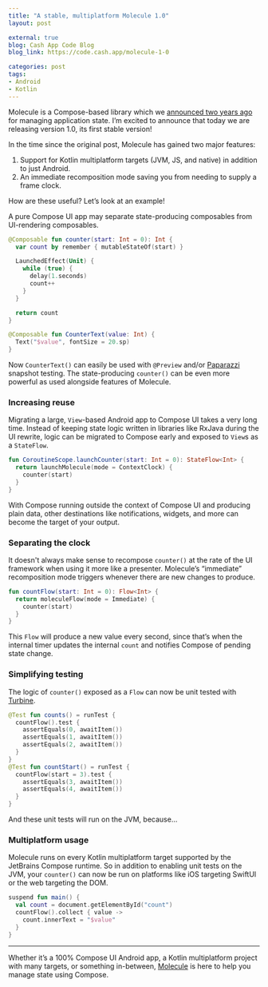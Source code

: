 ```yaml
---
title: "A stable, multiplatform Molecule 1.0"
layout: post

external: true
blog: Cash App Code Blog
blog_link: https://code.cash.app/molecule-1-0

categories: post
tags:
- Android
- Kotlin
---
```


Molecule is a Compose-based library which we [announced two years ago](https://code.cash.app/the-state-of-managing-state-with-compose) for managing application state. I’m excited to announce that today we are releasing version 1.0, its first stable version!

In the time since the original post, Molecule has gained two major features:

1. Support for Kotlin multiplatform targets (JVM, JS, and native) in addition to just Android.
2. An immediate recomposition mode saving you from needing to supply a frame clock.

How are these useful? Let’s look at an example!

A pure Compose UI app may separate state-producing composables from UI-rendering composables.

```kotlin
@Composable fun counter(start: Int = 0): Int {
  var count by remember { mutableStateOf(start) }

  LaunchedEffect(Unit) {
    while (true) {
      delay(1.seconds)
      count++
    }
  }

  return count
}

@Composable fun CounterText(value: Int) {
  Text("$value", fontSize = 20.sp)
}
```

Now `CounterText()` can easily be used with `@Preview` and/or [Paparazzi](https://cashapp.github.io/paparazzi/) snapshot testing. The state-producing `counter()` can be even more powerful as used alongside features of Molecule.
### Increasing reuse
Migrating a large, `View`-based Android app to Compose UI takes a very long time. Instead of keeping state logic written in libraries like RxJava during the UI rewrite, logic can be migrated to Compose early and exposed to `View`s as a `StateFlow`.

```kotlin
fun CoroutineScope.launchCounter(start: Int = 0): StateFlow<Int> {
  return launchMolecule(mode = ContextClock) {
    counter(start)
  }
}
```

With Compose running outside the context of Compose UI and producing plain data, other destinations like notifications, widgets, and more can become the target of your output.

### Separating the clock

It doesn't always make sense to recompose `counter()` at the rate of the UI framework when using it more like a presenter. Molecule’s “immediate” recomposition mode triggers whenever there are new changes to produce.

```kotlin
fun countFlow(start: Int = 0): Flow<Int> {
  return moleculeFlow(mode = Immediate) {
    counter(start)
  }
}
```

This `Flow` will produce a new value every second, since that’s when the internal timer updates the internal `count` and notifies Compose of pending state change.

### Simplifying testing

The logic of `counter()` exposed as a `Flow` can now be unit tested with [Turbine](https://github.com/cashapp/turbine/).

```kotlin
@Test fun counts() = runTest {
  countFlow().test {
    assertEquals(0, awaitItem())
    assertEquals(1, awaitItem())
    assertEquals(2, awaitItem())
  }
}
@Test fun countStart() = runTest {
  countFlow(start = 3).test {
    assertEquals(3, awaitItem())
    assertEquals(4, awaitItem())
  }
}
```

And these unit tests will run on the JVM, because…

### Multiplatform usage

Molecule runs on every Kotlin multiplatform target supported by the JetBrains Compose runtime. So in addition to enabling unit tests on the JVM, your `counter()` can now be run on platforms like iOS targeting SwiftUI or the web targeting the DOM.

```kotlin
suspend fun main() {
  val count = document.getElementById("count")
  countFlow().collect { value ->
    count.innerText = "$value"
  }
}
```

---

Whether it’s a 100% Compose UI Android app, a Kotlin multiplatform project with many targets, or something in-between, [Molecule](https://github.com/cashapp/molecule/) is here to help you manage state using Compose.
